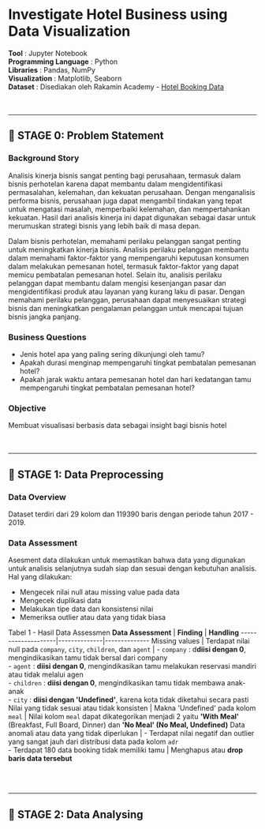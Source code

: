 # **Investigate Hotel Business using Data Visualization**

**Tool** : Jupyter Notebook <br>
**Programming Language** : Python <br>
**Libraries** : Pandas, NumPy <br>
**Visualization** : Matplotlib, Seaborn <br>
**Dataset** : Disediakan oleh Rakamin Academy - [Hotel Booking Data]() <br>
<br>
<br>

----

## 📂 **STAGE 0: Problem Statement**

### Background Story
Analisis kinerja bisnis sangat penting bagi perusahaan, termasuk dalam bisnis perhotelan karena dapat membantu dalam mengidentifikasi permasalahan, kelemahan, dan kekuatan perusahaan. Dengan menganalisis performa bisnis, perusahaan juga dapat mengambil tindakan yang tepat untuk mengatasi masalah, memperbaiki kelemahan, dan mempertahankan kekuatan. Hasil dari analisis kinerja ini dapat digunakan sebagai dasar untuk merumuskan strategi bisnis yang lebih baik di masa depan.

Dalam bisnis perhotelan, memahami perilaku pelanggan sangat penting untuk meningkatkan kinerja bisnis. Analisis perilaku pelanggan membantu dalam memahami faktor-faktor yang mempengaruhi keputusan konsumen dalam melakukan pemesanan hotel, termasuk faktor-faktor yang dapat memicu pembatalan pemesanan hotel. Selain itu, analisis perilaku pelanggan dapat membantu dalam mengisi kesenjangan pasar dan mengidentifikasi produk atau layanan yang kurang laku di pasar. Dengan memahami perilaku pelanggan, perusahaan dapat menyesuaikan strategi bisnis dan meningkatkan pengalaman pelanggan untuk mencapai tujuan bisnis jangka panjang.

### Business Questions
- Jenis hotel apa yang paling sering dikunjungi oleh tamu?
- Apakah durasi menginap mempengaruhi tingkat pembatalan pemesanan hotel?
- Apakah jarak waktu antara pemesanan hotel dan hari kedatangan tamu mempengaruhi tingkat pembatalan pemesanan hotel?

### Objective
Membuat visualisasi berbasis data sebagai insight bagi bisnis hotel
<br>
<br>
<br>

---

## 📂 STAGE 1: Data Preprocessing

### Data Overview
Dataset terdiri dari 29 kolom dan 119390 baris dengan periode tahun 2017 - 2019.

### Data Assessment
Asesment data dilakukan untuk memastikan bahwa data yang digunakan untuk analisis selanjutnya sudah siap dan sesuai dengan kebutuhan analisis. Hal yang dilakukan:
- Mengecek nilai null atau missing value pada data
- Mengecek duplikasi data
- Melakukan tipe data dan konsistensi nilai
- Memeriksa outlier atau data yang tidak biasa

Tabel 1 - Hasil Data Assessmen
 **Data Assessment** | **Finding**  | **Handling** 
--------------------|--------------|--------------
Missing values     | Terdapat nilai null pada `company`, `city`, `children`, dan `agent` | - `company` : d**diisi dengan 0**, mengindikasikan tamu tidak bersal dari company <br> - `agent` : **diisi dengan 0**, mengindikasikan tamu melakukan reservasi mandiri atau tidak melalui agen <br> - `children` : **diisi dengan 0**, mengindikasikan tamu tidak membawa anak-anak <br> - `city` : **diisi dengan 'Undefined'**, karena kota tidak diketahui secara pasti
Nilai yang tidak sesuai atau tidak konsisten | Makna 'Undefined' pada kolom `meal` | Nilai kolom `meal` dapat dikategorikan menjadi 2 yaitu **'With Meal'** (Breakfast, Full Board, Dinner) dan **'No Meal' (No Meal, Undefined)**
Data anomali atau data yang tidak diperlukan | - Terdapat nilai negatif dan outlier yang sangat jauh dari distribusi data pada kolom `adr` <br> - Terdapat 180 data booking tidak memiliki tamu | Menghapus atau **drop baris data tersebut**           

<br>
<br>

---

## 📂 STAGE 2: Data Analysing

